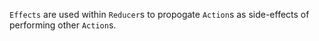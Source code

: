 `Effects` are used within `Reducer`s to propogate `Action`s as side-effects of performing other `Action`s.

